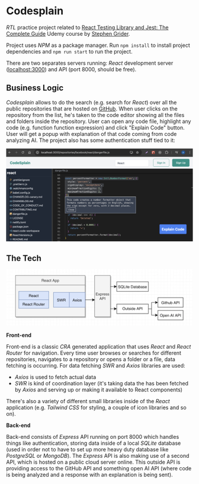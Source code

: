 # Codesplain

_RTL_ practice project related to [React Testing Library and Jest: The Complete Guide](https://www.udemy.com/course/react-testing-library-and-jest) Udemy course by [Stephen Grider](https://www.udemy.com/user/sgslo).

Project uses _NPM_ as a package manager. Run `npm install` to install project dependencies and `npm run start` to run the project.

There are two separates servers running: _React_ development server ([localhost:3000](http://localhost:3000)) and API (port 8000, should be free).

## Business Logic

_Codesplain_ allows to do the search (e.g. search for _React_) over all the public repositories that are hosted on [GitHub](https://github.com). When user clicks on the repository from the list, he's taken to the code editor showing all the files and folders inside the repository. User can open any code file, highlight any code (e.g. function function expression) and click "Explain Code" button. User will get a popup with explanation of that code coming from code analyzing AI. The project also has some authentication stuff tied to it:

![app overview](./images/app-overview.png)

## The Tech

![app overview](./images/tech-diagram.png)

**Front-end**

Front-end is a classic _CRA_ generated application that uses _React_ and _React Router_ for navigation. Every time user browses or searches for different repositories, navigates to a repository or opens a folder or a file, data fetching is occurring. For data fetching _SWR_ and _Axios_ libraries are used:

- _Axios_ is used to fetch actual data
- _SWR_ is kind of coordination layer (it's taking data the has been fetched by _Axios_ and serving up or making it available to React components)

There's also a variety of different small libraries inside of the _React_ application (e.g. _Tailwind CSS_ for styling, a couple of icon libraries and so on).

**Back-end**

Back-end consists of _Express_ API running on port 8000 which handles things like authentication, storing data inside of a local _SQLite_ database (used in order not to have to set up more heavy duty database like _PostgreSQL_ or _MongoDB_). The _Express_ API is also making use of a second API, which is hosted on a public cloud server online. This outside API is providing access to the GitHub API and something open AI API (where code is being analyzed and a response with an explanation is being sent).
